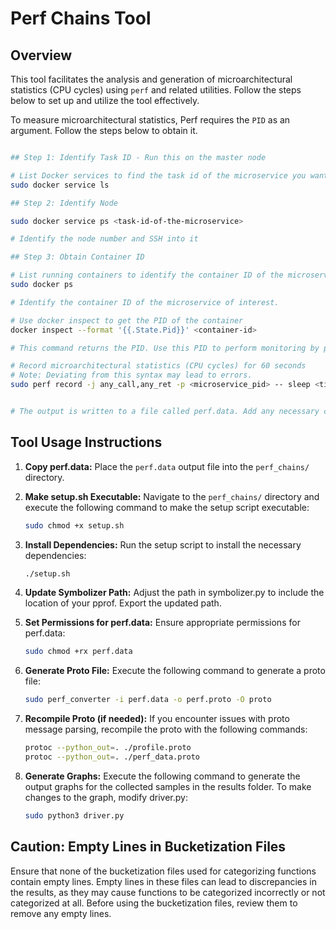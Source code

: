 # Perf Chains Tool

## Overview

This tool facilitates the analysis and generation of microarchitectural statistics (CPU cycles) using `perf` and related utilities. Follow the steps below to set up and utilize the tool effectively.

To measure microarchitectural statistics, Perf requires the `PID` as an argument. Follow the steps below to obtain it.

```bash

## Step 1: Identify Task ID - Run this on the master node

# List Docker services to find the task id of the microservice you want to profile
sudo docker service ls

## Step 2: Identify Node

sudo docker service ps <task-id-of-the-microservice>

# Identify the node number and SSH into it 

## Step 3: Obtain Container ID

# List running containers to identify the container ID of the microservice of interest
sudo docker ps

# Identify the container ID of the microservice of interest.

# Use docker inspect to get the PID of the container
docker inspect --format '{{.State.Pid}}' <container-id>

# This command returns the PID. Use this PID to perform monitoring by passing it to Perf.

# Record microarchitectural statistics (CPU cycles) for 60 seconds
# Note: Deviating from this syntax may lead to errors.
sudo perf record -j any_call,any_ret -p <microservice_pid> -- sleep <time_in_seconds>


# The output is written to a file called perf.data. Add any necessary comments as required.
```


## Tool Usage Instructions

1. **Copy perf.data:**
   Place the `perf.data` output file into the `perf_chains/` directory.

2. **Make setup.sh Executable:**
   Navigate to the `perf_chains/` directory and execute the following command to make the setup script executable:
   ```bash
   sudo chmod +x setup.sh
   ```
3. **Install Dependencies:**
    Run the setup script to install the necessary dependencies:
     ```bash
    ./setup.sh
   ```
4. **Update Symbolizer Path:**
    Adjust the path in symbolizer.py to include the location of your pprof. Export the updated path.
   
5. **Set Permissions for perf.data:**
    Ensure appropriate permissions for perf.data:
    ```bash
   sudo chmod +rx perf.data
    ```

7. **Generate Proto File:**
    Execute the following command to generate a proto file:
      ```bash
     sudo perf_converter -i perf.data -o perf.proto -O proto
      ```

8. **Recompile Proto (if needed):**
    If you encounter issues with proto message parsing, recompile the proto with the following commands:
    ```bash
    protoc --python_out=. ./profile.proto
    protoc --python_out=. ./perf_data.proto

    ```
9. **Generate Graphs:**
    Execute the following command to generate the output graphs for the collected samples in the results folder. To make changes to the          graph, modify driver.py:

   ```bash
   sudo python3 driver.py
   ```

## Caution: Empty Lines in Bucketization Files

Ensure that none of the bucketization files used for categorizing functions contain empty lines. Empty lines in these files can lead to discrepancies in the results, as they may cause functions to be categorized incorrectly or not categorized at all. Before using the bucketization files, review them to remove any empty lines.

